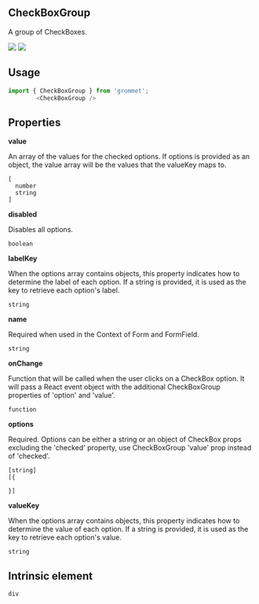## CheckBoxGroup
A group of CheckBoxes.

[![](https://cdn-images-1.medium.com/fit/c/120/120/1*TD1P0HtIH9zF0UEH28zYtw.png)](https://storybook.grommet.io/?selectedKind=CheckBoxGroup&full=0&addons=0&stories=1&panelRight=0) [![](https://codesandbox.io/static/img/play-codesandbox.svg)](https://codesandbox.io/s/github/grommet/grommet-sandbox?initialpath=/checkboxgroup&module=%2Fsrc%2FCheckBoxGroup.js)
## Usage

```javascript
import { CheckBoxGroup } from 'grommet';
        <CheckBoxGroup />
```

## Properties

**value**

An array of the values for the checked options. 
      If options is provided as an object, the value array will be the values 
     that the valueKey maps to.

```
[
  number
  string
]
```

**disabled**

Disables all options.

```
boolean
```

**labelKey**

When the options array contains objects, this property indicates how
        to determine the label of each option. If a string is
        provided, it is used as the key to retrieve each option's label.

```
string
```

**name**

Required when used in the Context of Form and FormField.

```
string
```

**onChange**

Function that will be called when the user clicks on a CheckBox option. 
      It will pass a React event object with the additional CheckBoxGroup 
      properties of 'option' and 'value'.

```
function
```

**options**

Required. Options can be either a string or an object of CheckBox props 
      excluding the 'checked' property, use CheckBoxGroup 'value' prop instead 
      of 'checked'.

```
[string]
[{

}]
```

**valueKey**

When the options array contains objects, this property indicates how
        to determine the value of each option. If a string is provided, 
        it is used as the key to retrieve each option's value.

```
string
```
  
## Intrinsic element

```
div
```